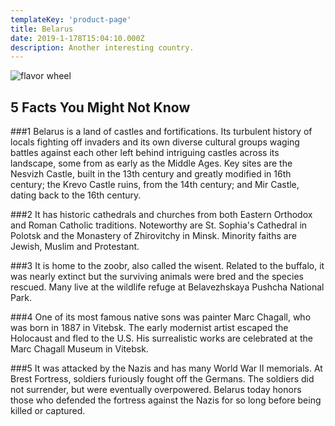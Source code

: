 ```yaml
---
templateKey: 'product-page'
title: Belarus
date: 2019-1-178T15:04:10.000Z
description: Another interesting country.
---
```


![flavor wheel](/img/flags/Belarus_Flag.png)

## 5 Facts You Might Not Know

###1
Belarus is a land of castles and fortifications. Its turbulent history of locals fighting off invaders and its own diverse cultural groups waging battles against each other left behind intriguing castles across its landscape, some from as early as the Middle Ages. Key sites are the Nesvizh Castle, built in the 13th century and greatly modified in 16th century; the Krevo Castle ruins, from the 14th century; and Mir Castle, dating back to the 16th century.

###2
It has historic cathedrals and churches from both Eastern Orthodox and Roman Catholic traditions. Noteworthy are St. Sophia's Cathedral in Polotsk and the Monastery of Zhirovitchy in Minsk. Minority faiths are Jewish, Muslim and Protestant.

###3
It is home to the zoobr, also called the wisent. Related to the buffalo, it was nearly extinct but the surviving animals were bred and the species rescued. Many live at the wildlife refuge at Belavezhskaya Pushcha National Park.

###4
One of its most famous native sons was painter Marc Chagall, who was born in 1887 in Vitebsk. The early modernist artist escaped the Holocaust and fled to the U.S. His surrealistic works are celebrated at the Marc Chagall Museum in Vitebsk.

###5
It was attacked by the Nazis and has many World War II memorials. At Brest Fortress, soldiers furiously fought off the Germans. The soldiers did not surrender, but were eventually overpowered. Belarus today honors those who defended the fortress against the Nazis for so long before being killed or captured.
